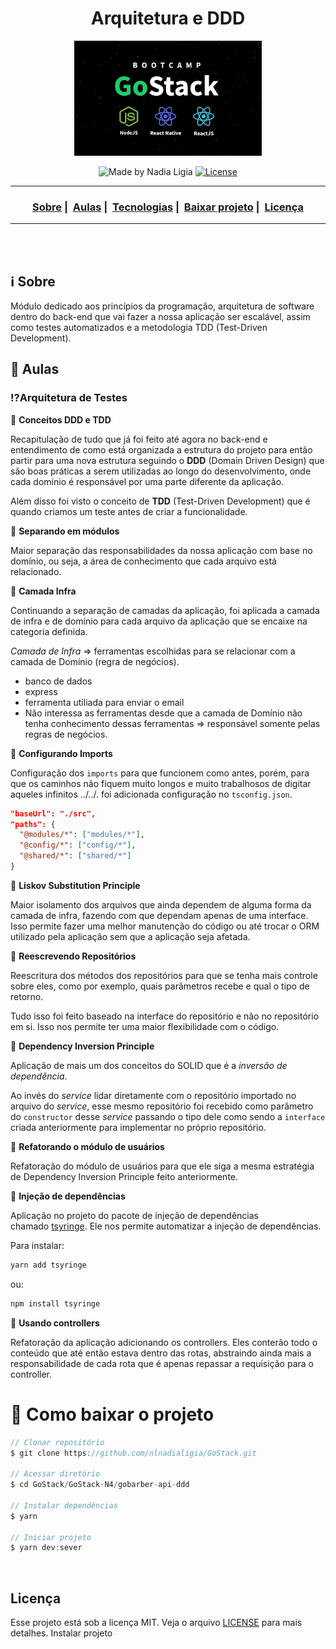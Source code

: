 <h1 align="center">Arquitetura e DDD</h1>
<p align="center">
  <img src="../../assets/logo.jpg" width="300" heigth="300">
</p>


<p align="center">
  <img alt="Made by Nadia Ligia" src="https://img.shields.io/badge/made%20by-Nadia%20Ligia-informational">

  <a href="license.md">
  <img alt="License" src="https://img.shields.io/badge/License-MIT-informational">
  </a>
</p>

___

<h3 align="center">
  <a href="#information_source-sobre">Sobre</a>&nbsp;|&nbsp;
  <a href="#book-aulas">Aulas</a>&nbsp;|&nbsp;
  <a href="#rocket-tecnologias-frameworks-dependencias">Tecnologias</a>&nbsp;|&nbsp;
  <a href="#links">Baixar projeto</a>&nbsp;|&nbsp;
  <a href="#licença">Licença</a>
</h3>

___

<br>
<br>

## :information_source: Sobre

Módulo dedicado aos princípios da programação, arquitetura de software dentro do back-end que vai fazer a nossa aplicação ser escalável, assim como testes automatizados e a metodologia TDD (Test-Driven Development).


## :book: Aulas

### :interrobang:Arquitetura de Testes

📌 **Conceitos DDD e TDD**

Recapitulação de tudo que já foi feito até agora no back-end e entendimento de como está organizada a estrutura do projeto para então partir para uma nova estrutura seguindo o **DDD** (Domain Driven Design) que são boas práticas a serem utilizadas ao longo do desenvolvimento, onde cada domínio é responsável por uma parte diferente da aplicação.

Além disso foi visto o conceito de **TDD** (Test-Driven Development) que é quando criamos um teste antes de criar a funcionalidade.

📌 **Separando em módulos**

Maior separação das responsabilidades da nossa aplicação com base no domínio, ou seja, a área de conhecimento que cada arquivo está relacionado.

📌 **Camada Infra**

Continuando a separação de camadas da aplicação, foi aplicada a camada de infra e de domínio para cada arquivo da aplicação que se encaixe na categoria definida.

*Camada de Infra* ⇒ ferramentas escolhidas para se relacionar com a camada de Domínio (regra de negócios).
  - banco de dados
  - express
  - ferramenta utiliada para enviar o email
  - Não interessa as ferramentas desde que a camada de Domínio não tenha conhecimento dessas ferramentas ⇒ responsável somente pelas regras de negócios.

📌 **Configurando Imports**

Configuração dos `imports` para que funcionem como antes, porém, para que os caminhos não fiquem muito longos e muito trabalhosos de digitar aqueles infinitos ../../. foi adicionada configuração no `tsconfig.json`.
```json
"baseUrl": "./src",
"paths": {
  "@modules/*": ["modules/*"],
  "@config/*": ["config/*"],
  "@shared/*": ["shared/*"]
}
```

📌 **Liskov Substitution Principle**

Maior isolamento dos arquivos que ainda dependem de alguma forma da camada de infra, fazendo com que dependam apenas de uma interface. Isso permite fazer uma melhor manutenção do código ou até trocar o ORM utilizado pela aplicação sem que a aplicação seja afetada.

📌 **Reescrevendo Repositórios**

Reescritura dos métodos dos repositórios para que se tenha mais controle sobre eles, como por exemplo, quais parâmetros recebe e qual o tipo de retorno.

Tudo isso foi feito baseado na interface do repositório e não no repositório em si. Isso nos permite ter uma maior flexibilidade com o código.

📌 **Dependency Inversion Principle**

Aplicação de mais um dos conceitos do SOLID que é a *inversão de dependência*.

Ao invés do *service* lidar diretamente com o repositório importado no arquivo do *service*, esse mesmo repositório foi recebido como parâmetro do `constructor` desse *service* passando o tipo dele como sendo a `interface` criada anteriormente para implementar no próprio repositório.

📌 **Refatorando o módulo de usuários**

 Refatoração do módulo de usuários para que ele siga a mesma estratégia de Dependency Inversion Principle feito anteriormente.

 📌 **Injeção de dependências**

 Aplicação no projeto do pacote de injeção de dependências chamado [tsyringe](https://github.com/microsoft/tsyringe). Ele nos permite automatizar a injeção de dependências.

Para instalar:

```bash
yarn add tsyringe
```

ou:

```bash
npm install tsyringe
```

📌 **Usando controllers**

Refatoração da aplicação adicionando os controllers. Eles conterão todo o conteúdo que até então estava dentro das rotas, abstraindo ainda mais a responsabilidade de cada rota que é apenas repassar a requisição para o controller.

# :link: Como baixar o projeto

```js
// Clonar repositório
$ git clone https://github.com/nlnadialigia/GoStack.git

// Acessar diretório
$ cd GoStack/GoStack-N4/gobarber-api-ddd

// Instalar dependências
$ yarn

// Iniciar projeto
$ yarn dev:sever
```

<br>

## Licença

Esse projeto está sob a licença MIT. Veja o arquivo [LICENSE](../../LICENSE) para mais detalhes.
Instalar projeto
